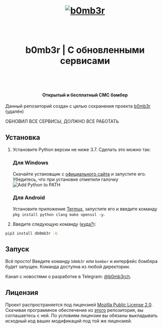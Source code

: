 ﻿<h1 align="center">

  <br>

  <a href="https://github.com/dmitrijkotov/b0mb3r"><img src="https://emojipedia-us.s3.dualstack.us-west-1.amazonaws.com/thumbs/120/apple/237/bomb_1f4a3.png" alt="b0mb3r"></a>

  <br>

  b0mb3r | С обновленными сервисами

  <br>

</h1>



<h4 align="center">Открытый и бесплатный СМС бомбер</h4>


Данный репозиторий создан с целью сохранения проекта [b0mb3r](https://github.com/crinny/b0mb3r) (удалён)

ОБНОВИЛ ВСЕ СЕРВИСЫ, ДОЛЖНО ВСЕ РАБОТАТЬ
## Установка

1. Установите Python версии не ниже 3.7. Сделать это можно так:
 
    <h3>Для Windows</h3>
 
    Скачайте установщик с [официального сайта](https://www.python.org/downloads/) и запустите его. Убедитесь, что при установке отметили галочку ![Add Python to PATH](https://user-images.githubusercontent.com/42045258/69171091-557d2780-0b0c-11ea-8adf-7f819357f041.png)
 
    <h3>Для Android</h3>
 
    Установите приложение [Termux](https://play.google.com/store/apps/details?id=com.termux), запустите его и введите команду `pkg install python clang make openssl -y`.
 
2. Введите следующую команду ([куда?](http://comp-profi.com/kak-vyzvat-komandnuyu-stroku-ili-konsol-windows/)):
 
```sh
pip3 install db0mb3r -U
```
 
## Запуск
 
Всё просто! Введите команду `b0mb3r` или `bomber` и интерфейс бомбера будет запущен. Команда доступна из любой директории.
 

Канал с новостями о разработке в Telegram: [@b0mb3rch](https://t.me/b0mb3rch).



## Лицензия

<!--- Не надо это удалять, пожалуйста 😐  -->

Проект распространяется под лицензией [Mozilla Public License 2.0](https://github.com/crinny/b0mb3r/blob/master/LICENSE). Скачивая программное обеспечение из [этого](https://github.com/crinny/b0mb3r) репозитория, вы соглашаетесь с ней. По условиям лицензии вы обязаны выкладывать исходный код ваших модификаций под той же лицензией.

